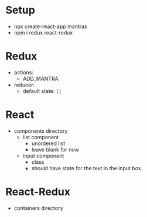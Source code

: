 # Setup

- npx create-react-app mantras
- npm i redux react-redux

# Redux

- actions:
    - ADD_MANTRA
- reducer:
    - default state: `[]`

# React

- components directory
    - list component
        - unordered list
        - leave blank for now
    - input component
        - class
        - should have state for the text in the input box

# React-Redux

- containers directory
